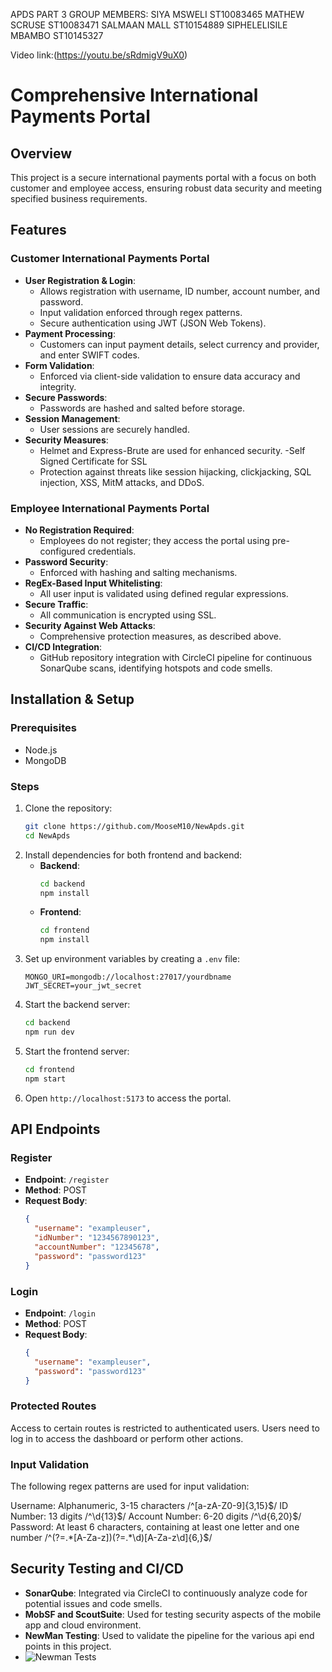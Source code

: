 APDS PART 3
GROUP MEMBERS:
SIYA MSWELI ST10083465
MATHEW SCRUSE ST10083471
SALMAAN MALL ST10154889
SIPHELELISILE MBAMBO ST10145327

Video link:(https://youtu.be/sRdmigV9uX0)


# Comprehensive International Payments Portal

## Overview
This project is a secure international payments portal with a focus on both customer and employee access, ensuring robust data security and meeting specified business requirements.

## Features

### Customer International Payments Portal
- **User Registration & Login**: 
  - Allows registration with username, ID number, account number, and password.
  - Input validation enforced through regex patterns.
  - Secure authentication using JWT (JSON Web Tokens).
- **Payment Processing**:
  - Customers can input payment details, select currency and provider, and enter SWIFT codes.
- **Form Validation**:
  - Enforced via client-side validation to ensure data accuracy and integrity.
- **Secure Passwords**:
  - Passwords are hashed and salted before storage.
- **Session Management**:
  - User sessions are securely handled.
- **Security Measures**:
  - Helmet and Express-Brute are used for enhanced security.
  -Self Signed Certificate for SSL 
  - Protection against threats like session hijacking, clickjacking, SQL injection, XSS, MitM attacks, and DDoS.

### Employee International Payments Portal
- **No Registration Required**:
  - Employees do not register; they access the portal using pre-configured credentials.
- **Password Security**:
  - Enforced with hashing and salting mechanisms.
- **RegEx-Based Input Whitelisting**:
  - All user input is validated using defined regular expressions.
- **Secure Traffic**:
  - All communication is encrypted using SSL.
- **Security Against Web Attacks**:
  - Comprehensive protection measures, as described above.
- **CI/CD Integration**:
  - GitHub repository integration with CircleCI pipeline for continuous SonarQube scans, identifying hotspots and code smells.

## Installation & Setup

### Prerequisites
- Node.js
- MongoDB

### Steps
1. Clone the repository:
   ```bash
   git clone https://github.com/MooseM10/NewApds.git
   cd NewApds
   ```
2. Install dependencies for both frontend and backend:
   - **Backend**:
     ```bash
     cd backend
     npm install
     ```
   - **Frontend**:
     ```bash
     cd frontend
     npm install
     ```
3. Set up environment variables by creating a `.env` file:
   ```plaintext
   MONGO_URI=mongodb://localhost:27017/yourdbname
   JWT_SECRET=your_jwt_secret
   ```
4. Start the backend server:
   ```bash
   cd backend
   npm run dev
   ```
5. Start the frontend server:
   ```bash
   cd frontend
   npm start
   ```
6. Open `http://localhost:5173` to access the portal.

## API Endpoints

### Register
- **Endpoint**: `/register`
- **Method**: POST
- **Request Body**:
  ```json
  {
    "username": "exampleuser",
    "idNumber": "1234567890123",
    "accountNumber": "12345678",
    "password": "password123"
  }
  ```

### Login
- **Endpoint**: `/login`
- **Method**: POST
- **Request Body**:
  ```json
  {
    "username": "exampleuser",
    "password": "password123"
  }
  ```
  
### Protected Routes
Access to certain routes is restricted to authenticated users. Users need to log in to access the dashboard or perform other actions.

### Input Validation
The following regex patterns are used for input validation:

Username: Alphanumeric, 3-15 characters
/^[a-zA-Z0-9]{3,15}$/
ID Number: 13 digits
/^\d{13}$/
Account Number: 6-20 digits
/^\d{6,20}$/
Password: At least 6 characters, containing at least one letter and one number
/^(?=.*[A-Za-z])(?=.*\d)[A-Za-z\d]{6,}$/

## Security Testing and CI/CD
- **SonarQube**: Integrated via CircleCI to continuously analyze code for potential issues and code smells.
- **MobSF and ScoutSuite**: Used for testing security aspects of the mobile app and cloud environment.
- **NewMan Testing**: Used to validate the pipeline for the various api end points in this project.
- ![Newman Tests](https://github.com/user-attachments/assets/a095bae1-8997-48fd-b23d-ebf98caff746)

